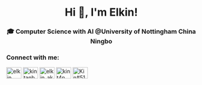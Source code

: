 <h1 align="center">Hi 👋, I'm Elkin!</h1>
<h3 align="center">🎓 Computer Science with AI @University of Nottingham China Ningbo</h3>

<h3 align="left">Connect with me:</h3>
<p align="left">
<a href="https://linkedin.com/in/elkin kristan" target="blank"><img align="center" src="https://raw.githubusercontent.com/rahuldkjain/github-profile-readme-generator/master/src/images/icons/Social/linked-in-alt.svg" alt="elkin kristan" height="30" width="40" /></a>
<a href="https://stackoverflow.com/users/kintanbuffet" target="blank"><img align="center" src="https://raw.githubusercontent.com/rahuldkjain/github-profile-readme-generator/master/src/images/icons/Social/stack-overflow.svg" alt="kintanbuffet" height="30" width="40" /></a>
<a href="https://instagram.com/elkin_ak" target="blank"><img align="center" src="https://raw.githubusercontent.com/rahuldkjain/github-profile-readme-generator/master/src/images/icons/Social/instagram.svg" alt="elkin_ak" height="30" width="40" /></a>
<a href="https://www.leetcode.com/kint4n" target="blank"><img align="center" src="https://raw.githubusercontent.com/rahuldkjain/github-profile-readme-generator/master/src/images/icons/Social/leet-code.svg" alt="kint4n" height="30" width="40" /></a>
<a href="https://discord.gg/Kin#5128" target="blank"><img align="center" src="https://raw.githubusercontent.com/rahuldkjain/github-profile-readme-generator/master/src/images/icons/Social/discord.svg" alt="Kin#5128" height="30" width="40" /></a>
</p>
